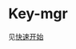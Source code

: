 # Key-mgr

见[快速开始](https://governance-doc.readthedocs.io/zh_CN/latest/docs/WeBankBlockchain-Governance-Key/mgrquickstart.html)